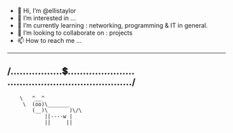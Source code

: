 - 👋 Hi, I’m @ellistaylor
- 👀 I’m interested in ...
- 🌱 I’m currently learning : networking, programming & IT in general.
- 💞️ I’m looking to collaborate on : projects
- 📫 How to reach me ...

 ________________________________________
/.................💲......................\
\........................................./
 ----------------------------------------
        \   ^__^
         \  (oo)\_______
            (__)\       )\/\
                ||----w |
                ||     ||

